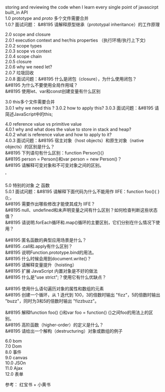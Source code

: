 storing and reviewing  the code when I learn every single point of javascirpt built_in API <br>
1.0 prototype and _proto_ 多个文件需要合并<br>
1.0.? 面试问题： &#8195  请解释原型继承（prototypal inheritance）的工作原理





2.0 scope and closure<br>
2.0.1 execution context and her/his properties （执行环境/执行上下文)<br>
2.0.2 scope types <br>
2.0.3 scope  vs context <br>
2.0.4 scope chain<br>
2.0.5 closure <br>
2.0.6 why we need let?<br>
2.0.7 垃圾回收<br>
2.0.8 面试问题：&#8195 什么是闭包（closure），为什么使用闭包？<br>
              &#8195 为什么不要使用全局作用域？<br>
              &#8195 使用let、var和const创建变量有什么区别<br>
  
  
  
  
  
3.0 this多个文件需要合并<br>
3.0.1 why we need this ?
3.0.2 how to apply this?
3.0.3 面试问题：&#8195 请简述JavaScript中的this;<br>
      



4.0 reference value vs primitive value <br>
4.0.1  why and what does the value to store  in  stack and heap? <br>
4.0.2  what is reference value  and how to apply to it? <br>
4.0.3  面试问题：&#8195 宿主对象（host objects）和原生对象（native objects）的区别是什么？<br>
               &#8195 下列语句有什么区别：function Person(){}<br>
               &#8195 person = Person()和var person = new Person()？<br>
               &#8195 请解释可变对象和不可变对象之间的区别。 <br>              

'


5.0 特别的对象 之 函数 <br>
5.0.1 面试问题：&#8195 请解释下面代码为什么不能用作 IIFE：function foo(){ }();，<br>
              &#8195 需要作出哪些修改才能使其成为 IIFE？<br>
              &#8195 null、undefined和未声明变量之间有什么区别？如何检查判断这些状态值？<br>
              &#8195 请说明.forEach循环和.map()循环的主要区别，它们分别在什么情况下使用？<br>              
              &#8195 匿名函数的典型应用场景是什么？<br>
              &#8195 .call和.apply有什么区别？ <br>
              &#8195 说明Function.prototype.bind的用法。<br>
              &#8195 什么时候会用到document.write()？<br>
              &#8195 请解释变量提升（hoisting）<br>
              &#8195 扩展 JavaScript 内置对象是不好的做法<br>
              &#8195 什么是"use strict";？使用它有什么优缺点？<br>  
              &#8195 使用什么语句遍历对象的属性和数组的元素 <br>
              &#8195 创建一个循环，从 1 迭代到 100，3的倍数时输出 "fizz"，5的倍数时输出 "buzz"，同时为3和5的倍数时输出 "fizzbuzz"。  <br>  
              &#8195 解释function foo() {}和var foo = function() {}之间foo的用法上的区别。<br>
              &#8195 高阶函数（higher-order）的定义是什么？<br>
              &#8195 请给出一个解构（destructuring）对象或数组的例子<br>
              
              
              
6.0 bom<br>
7.0 Dom<br>
8.0 事件<br>
9.0 canvas<br>
10.0 JSOn<br>
11.0 Ajax<br>
12.0 表单<br>

参考： 红宝书 + 小黄书 
